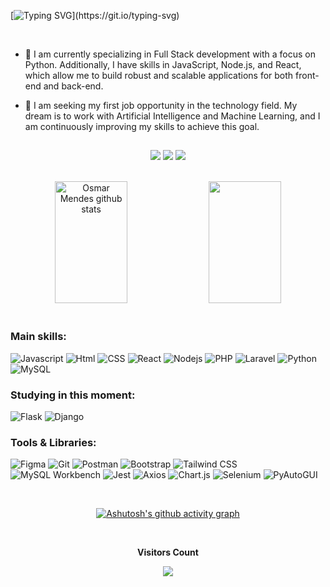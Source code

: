 [![Typing SVG](https://readme-typing-svg.herokuapp.com/?color=71B7D9&size=35&center=true&vCenter=true&width=1000&lines=HELLO,+My+name+is+Osmar+Mendes;I'm+29+years+old;I'm+from+Brazil;I'm+full+Stack+developer;Be+Welcome!!)](https://git.io/typing-svg)

<br/>
<p>

  - 🌱 I am currently specializing in Full Stack development with a focus on Python. Additionally, I have skills in JavaScript, Node.js, and React, which allow me to build robust and scalable applications for both front-end and back-end. 

  - 🔭 I am seeking my first job opportunity in the technology field. My dream is to work with Artificial Intelligence and Machine Learning, and I am continuously improving my skills to achieve this goal.
    <!--
      - 💻 **Technical Skills:**
      
            - **JavaScript**: Developing interactive and dynamic interfaces.
            - **Python**: Object-oriented programming, task automation, and API development.
            - **Node.js**: Creating efficient and scalable servers.
            - **React**: Developing modern web applications with reusable components.
            -  **MySQL/SQL**: Database management, querying, and data manipulation.
    -->
  
</p>



##
 <div align="center"> 

<a href = "mailto:cmp.1a.osmarn84@gmail.com"> <img src="https://img.shields.io/badge/-Gmail-%23333?style=for-the-badge&logo=gmail&logoColor=white" target="_blank"></a>
<a href="https://www.linkedin.com/in/osmar-mendes-cn/" target="_blank"><img src="https://img.shields.io/badge/-LinkedIn-%230077B5?style=for-the-badge&logo=linkedin&logoColor=white" ></a> 
<a href = "https://www.instagram.com/osmaarneto/" target="_blank"><img src="https://img.shields.io/badge/Instagram-%23E4405F.svg?style=for-the-badge&logo=Instagram&logoColor=white" ></a>
</div>
</br>

 
<div align="center">  
    <img width="48%" height="195px" src="https://github-readme-stats.vercel.app/api?username=osmarmcn&show_icons=true&count_private=true&hide_border=true&title_color=00CED1&icon_color=00CED1&text_color=c9d1d9&bg_color=0d1117" alt="Osmar Mendes github stats" /> 
    <img width="48%" height="195px" src="https://github-readme-stats.vercel.app/api/top-langs/?username=osmarmcn&layout=compact&hide_border=true&title_color=00CED1&text_color=c9d1d9&bg_color=0d1117" />
</div>

</br>

<div align="center"> 
 <div align="left">
  <h3>Main skills:</h3>

 ![Javascript](https://img.shields.io/badge/JavaScript-323330?style=for-the-badge&logo=javascript&logoColor=F7DF1E)
 ![Html](https://img.shields.io/badge/HTML5-E34F26?style=for-the-badge&logo=html5&logoColor=white)
 ![CSS](https://img.shields.io/badge/CSS3-1572B6?style=for-the-badge&logo=css3&logoColor=white)
 ![React](https://img.shields.io/badge/React-20232A?style=for-the-badge&logo=react&logoColor=61DAFB)
 ![Nodejs](https://img.shields.io/badge/Node.js-43853D?style=for-the-badge&logo=node.js&logoColor=white)
 ![PHP](https://img.shields.io/badge/PHP-777BB4?style=for-the-badge&logo=php&logoColor=white)
 ![Laravel](https://img.shields.io/badge/Laravel-FF2D20?style=for-the-badge&logo=laravel&logoColor=white)
  ![Python](https://img.shields.io/badge/python-3670A0?style=for-the-badge&logo=python&logoColor=ffdd54)
  ![MySQL](https://img.shields.io/badge/MySQL-00000F?style=for-the-badge&logo=mysql&logoColor=white)

 </div>

 <div align="left">
  <h3>Studying in this moment:</h3>

 
 ![Flask](https://img.shields.io/badge/flask-%23000.svg?style=for-the-badge&logo=flask&logoColor=white)
 ![Django](https://img.shields.io/badge/django-%23092E20.svg?style=for-the-badge&logo=django&logoColor=white)

 </div>

 <div align="left">
  <h3>Tools & Libraries:</h3>
  <p>
    
  ![Figma](https://img.shields.io/badge/Figma-%23272D3B.svg?style=for-the-badge&logo=figma&logoColor=white)
  ![Git](https://img.shields.io/badge/Git-%23F05032.svg?style=for-the-badge&logo=git&logoColor=white)
  ![Postman](https://img.shields.io/badge/Postman-%23FF6C37.svg?style=for-the-badge&logo=postman&logoColor=white)
  ![Bootstrap](https://img.shields.io/badge/Bootstrap-%237B52AB.svg?style=for-the-badge&logo=bootstrap&logoColor=white)
  ![Tailwind CSS](https://img.shields.io/badge/Tailwind_CSS-%2338B2AC.svg?style=for-the-badge&logo=tailwind-css&logoColor=white)
  ![MySQL Workbench](https://img.shields.io/badge/MySQL_Workbench-0091D5?style=for-the-badge&logo=mysql&logoColor=white)
  ![Jest](https://img.shields.io/badge/Jest-%23C21325.svg?style=for-the-badge&logo=jest&logoColor=white)
  ![Axios](https://img.shields.io/badge/Axios-5A29E3?style=for-the-badge&logo=axios&logoColor=white)
  ![Chart.js](https://img.shields.io/badge/Chart.js-F5A2B4?style=for-the-badge&logo=chart.js&logoColor=white)
   ![Selenium](https://img.shields.io/badge/Selenium-43B02A?style=for-the-badge&logo=selenium&logoColor=white)
    ![PyAutoGUI](https://img.shields.io/badge/PyAutoGUI-%230055FF.svg?style=for-the-badge&logo=python&logoColor=white)
  </p>
    
  </p>
</div>


 
 </br>
  
 [![Ashutosh's github activity graph](https://github-readme-activity-graph.vercel.app/graph?username=osmarmcn&bg_color=0d1117&color=71B7D9&line=10ABB4&point=CACACA&area=true&hide_border=true)](https://github.com/ashutosh00710/github-readme-activity-graph)
  
</div>

<div align="center">
<br><p align="centre"><b>Visitors Count</b></p>  
<p align="center"><img align="center" src="https://profile-counter.glitch.me/{osmarmcn}/count.svg" /></p> 
<br>
</div>

<!--
 ![Snake animation](https://github.com/osmarmcn/osmarmcn/blob/output/github-contribution-grid-snake.svg)
-->
  
